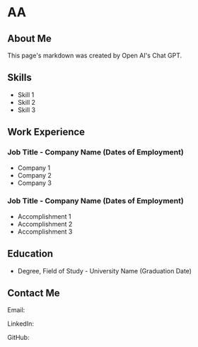 # AA

## About Me

This page's markdown was created by Open AI's Chat GPT.

## Skills

- Skill 1
- Skill 2
- Skill 3

## Work Experience

### Job Title - Company Name (Dates of Employment)

- Company 1
- Company 2
- Company 3

### Job Title - Company Name (Dates of Employment)

- Accomplishment 1
- Accomplishment 2
- Accomplishment 3

## Education

- Degree, Field of Study - University Name (Graduation Date)

## Contact Me

Email:

LinkedIn:

GitHub:
